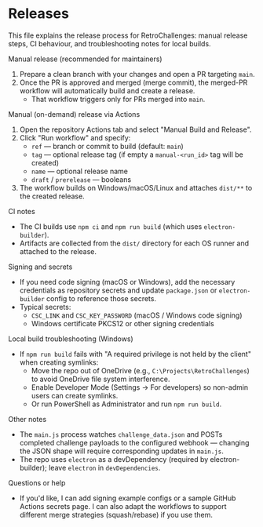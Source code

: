 # Releases

This file explains the release process for RetroChallenges: manual release steps, CI behaviour, and troubleshooting notes for local builds. 

Manual release (recommended for maintainers)
1. Prepare a clean branch with your changes and open a PR targeting `main`.
2. Once the PR is approved and merged (merge commit), the merged-PR workflow will automatically build and create a release.
   - That workflow triggers only for PRs merged into `main`.

Manual (on-demand) release via Actions
1. Open the repository Actions tab and select "Manual Build and Release".
2. Click "Run workflow" and specify:
   - `ref` — branch or commit to build (default: `main`)
   - `tag` — optional release tag (if empty a `manual-<run_id>` tag will be created)
   - `name` — optional release name
   - `draft` / `prerelease` — booleans
3. The workflow builds on Windows/macOS/Linux and attaches `dist/**` to the created release.

CI notes
- The CI builds use `npm ci` and `npm run build` (which uses `electron-builder`).
- Artifacts are collected from the `dist/` directory for each OS runner and attached to the release.

Signing and secrets
- If you need code signing (macOS or Windows), add the necessary credentials as repository secrets and update `package.json` or `electron-builder` config to reference those secrets.
- Typical secrets:
  - `CSC_LINK` and `CSC_KEY_PASSWORD` (macOS / Windows code signing)
  - Windows certificate PKCS12 or other signing credentials

Local build troubleshooting (Windows)
- If `npm run build` fails with "A required privilege is not held by the client" when creating symlinks:
  - Move the repo out of OneDrive (e.g., `C:\Projects\RetroChallenges`) to avoid OneDrive file system interference.
  - Enable Developer Mode (Settings → For developers) so non-admin users can create symlinks.
  - Or run PowerShell as Administrator and run `npm run build`.

Other notes
- The `main.js` process watches `challenge_data.json` and POSTs completed challenge payloads to the configured webhook — changing the JSON shape will require corresponding updates in `main.js`.
- The repo uses `electron` as a devDependency (required by electron-builder); leave `electron` in `devDependencies`.

Questions or help
- If you'd like, I can add signing example configs or a sample GitHub Actions secrets page. I can also adapt the workflows to support different merge strategies (squash/rebase) if you use them.

